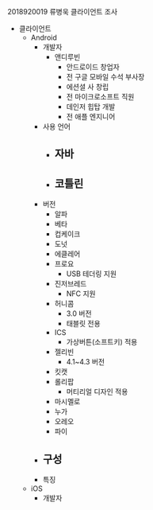 2018920019 류병욱 클라이언트 조사 
+ 클라이언트
  - Android
    - 개발자
        - 앤디루빈
            - 안드로이드 창업자
            - 전 구글 모바일 수석 부사장
            - 에션셜 사 창립
            - 전 마이크로소프트 직원
            - 데인저 힙탑 개발
            - 전 애플 엔지니어
    - 사용 언어
        - 자바
            - 
        - 코틀린
            -
    - 버전
        - 알파
        - 베타
        - 컵케이크
        - 도넛
        - 에클레어
        - 프로요
            - USB 테더링 지원
        - 진저브레드
            - NFC 지원
        - 허니콤
            - 3.0 버전
            - 태블릿 전용
        - ICS
            - 가상버튼(소프트키) 적용
        - 젤리빈
            - 4.1~4.3 버전
        - 킷캣
        - 롤리팝
            - 머티리얼 디자인 적용
        - 마시멜로
        - 누가
        - 오레오
        - 파이
    - 구성
        -
    - 특징
  - iOS
    - 개발자
